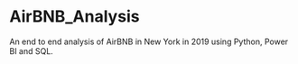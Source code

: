 # AirBNB_Analysis
An end to end analysis of AirBNB in New York in 2019 using Python, Power BI and SQL.
